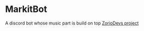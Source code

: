 # MarkitBot

A discord bot whose music part is build on top [ZorioDevs project](https://github.com/ZerioDev/Music-bot)